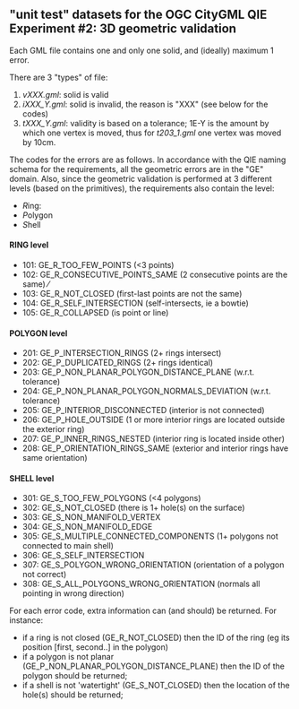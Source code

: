 ## "unit test" datasets for the OGC CityGML QIE Experiment #2: 3D geometric validation

Each GML file contains one and only one solid, and (ideally) maximum 1 error.

There are 3 "types" of file:

  1. *vXXX.gml*: solid is valid 
  2. *iXXX_Y.gml*: solid is invalid, the reason is "XXX" (see below for the codes)
  3. *tXXX_Y.gml*: validity is based on a tolerance; 1E-Y is the amount by which one vertex is moved, thus for *t203_1.gml* one vertex was moved by 10cm.

The codes for the errors are as follows. In accordance with the QIE naming schema for the requirements, all the geometric errors are in the "GE" domain. Also, since the geometric validation is performed at 3 different levels (based on the primitives), the requirements also contain the level:

   * *R*ing:
   * *P*olygon
   * *S*hell

#### RING level

   * 101: GE_R_TOO_FEW_POINTS (<3 points)
   * 102: GE_R_CONSECUTIVE_POINTS_SAME (2 consecutive points are the same)       ⁄
   * 103: GE_R_NOT_CLOSED (first-last points are not the same)            
   * 104: GE_R_SELF_INTERSECTION (self-intersects, ie a bowtie)
   * 105: GE_R_COLLAPSED (is point or line)       

#### POLYGON level

   * 201: GE_P_INTERSECTION_RINGS (2+ rings intersect)       
   * 202: GE_P_DUPLICATED_RINGS (2+ rings identical)       
   * 203: GE_P_NON_PLANAR_POLYGON_DISTANCE_PLANE  (w.r.t. tolerance)      
   * 204: GE_P_NON_PLANAR_POLYGON_NORMALS_DEVIATION  (w.r.t. tolerance)      
   * 205: GE_P_INTERIOR_DISCONNECTED (interior is not connected)     
   * 206: GE_P_HOLE_OUTSIDE (1 or more interior rings are located outside the exterior ring)             
   * 207: GE_P_INNER_RINGS_NESTED (interior ring is located inside other)   
   * 208: GE_P_ORIENTATION_RINGS_SAME (exterior and interior rings have same orientation)   

#### SHELL level

   * 301: GE_S_TOO_FEW_POLYGONS (<4 polygons)
   * 302: GE_S_NOT_CLOSED (there is 1+ hole(s) on the surface)          
   * 303: GE_S_NON_MANIFOLD_VERTEX
   * 304: GE_S_NON_MANIFOLD_EDGE 
   * 305: GE_S_MULTIPLE_CONNECTED_COMPONENTS (1+ polygons not connected to main shell)
   * 306: GE_S_SELF_INTERSECTION
   * 307: GE_S_POLYGON_WRONG_ORIENTATION (orientation of a polygon not correct)
   * 308: GE_S_ALL_POLYGONS_WRONG_ORIENTATION (normals all pointing in wrong direction)       

For each error code, extra information can (and should) be returned. For instance:
   * if a ring is not closed (GE_R_NOT_CLOSED) then the ID of the ring (eg its position [first, second..] in the polygon)
   * if a polygon is not planar (GE_P_NON_PLANAR_POLYGON_DISTANCE_PLANE) then the ID of the polygon should be returned;
   * if a shell is not 'watertight' (GE_S_NOT_CLOSED) then the location of the hole(s) should be returned;
